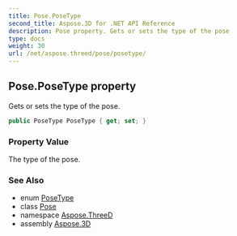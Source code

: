 ```yaml
---
title: Pose.PoseType
second_title: Aspose.3D for .NET API Reference
description: Pose property. Gets or sets the type of the pose
type: docs
weight: 30
url: /net/aspose.threed/pose/posetype/
---
```

## Pose.PoseType property

Gets or sets the type of the pose.

```csharp
public PoseType PoseType { get; set; }
```

### Property Value

The type of the pose.

### See Also

* enum [PoseType](../../posetype/)
* class [Pose](../)
* namespace [Aspose.ThreeD](../../pose/)
* assembly [Aspose.3D](../../../)


